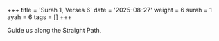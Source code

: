 +++
title = 'Surah 1, Verses 6'
date = '2025-08-27'
weight = 6
surah = 1
ayah = 6
tags = []
+++

Guide us along the Straight Path,
